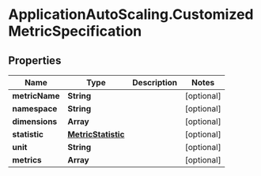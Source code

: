 # ApplicationAutoScaling.CustomizedMetricSpecification

## Properties

Name | Type | Description | Notes
------------ | ------------- | ------------- | -------------
**metricName** | **String** |  | [optional] 
**namespace** | **String** |  | [optional] 
**dimensions** | **Array** |  | [optional] 
**statistic** | [**MetricStatistic**](MetricStatistic.md) |  | [optional] 
**unit** | **String** |  | [optional] 
**metrics** | **Array** |  | [optional] 


